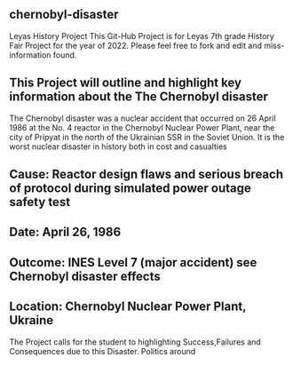 ## chernobyl-disaster
Leyas History Project 
This Git-Hub Project is for Leyas 7th grade History Fair Project for the year of 2022. Please feel free to fork and edit and miss-information found.

## This Project will outline and highlight key information about the The Chernobyl disaster 
The Chernobyl disaster was a nuclear accident that occurred on 26 April 1986 at the No. 4 reactor in the Chernobyl Nuclear Power Plant, near the city of Pripyat in the north of the Ukrainian SSR in the Soviet Union. It is the worst nuclear disaster in history both in cost and casualties 

## **Cause:** Reactor design flaws and serious breach of protocol during simulated power outage safety test

## **Date:** April 26, 1986

## **Outcome:** INES Level 7 (major accident) see Chernobyl disaster effects

## **Location:** Chernobyl Nuclear Power Plant, Ukraine

The Project calls for the student to highlighting Success,Failures and Consequences due to this Disaster. Politics around 
